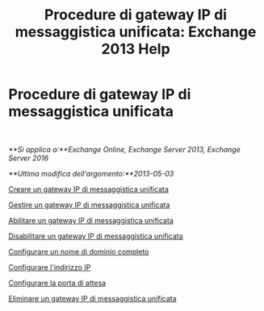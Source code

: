 ﻿---
title: 'Procedure di gateway IP di messaggistica unificata: Exchange 2013 Help'
TOCTitle: Procedure di gateway IP di messaggistica unificata
ms:assetid: 298e51f5-9e42-4395-b9ea-6f16c28a8422
ms:mtpsurl: https://technet.microsoft.com/it-it/library/JJ822153(v=EXCHG.150)
ms:contentKeyID: 50555559
ms.date: 05/22/2018
mtps_version: v=EXCHG.150
ms.translationtype: MT
---

# Procedure di gateway IP di messaggistica unificata

 

_**Si applica a:**Exchange Online, Exchange Server 2013, Exchange Server 2016_

_**Ultima modifica dell'argomento:**2013-05-03_

[Creare un gateway IP di messaggistica unificata](create-a-um-ip-gateway-exchange-2013-help.md)

[Gestire un gateway IP di messaggistica unificata](manage-a-um-ip-gateway-exchange-2013-help.md)

[Abilitare un gateway IP di messaggistica unificata](enable-a-um-ip-gateway-exchange-2013-help.md)

[Disabilitare un gateway IP di messaggistica unificata](disable-a-um-ip-gateway-exchange-2013-help.md)

[Configurare un nome di dominio completo](configure-a-fully-qualified-domain-name-exchange-2013-help.md)

[Configurare l'indirizzo IP](configure-the-ip-address-exchange-2013-help.md)

[Configurare la porta di attesa](configure-the-listening-port-exchange-2013-help.md)

[Eliminare un gateway IP di messaggistica unificata](delete-a-um-ip-gateway-exchange-2013-help.md)

